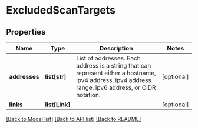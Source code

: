 # ExcludedScanTargets

## Properties
Name | Type | Description | Notes
------------ | ------------- | ------------- | -------------
**addresses** | **list[str]** | List of addresses. Each address is a string that can represent either a hostname, ipv4 address, ipv4 address range, ipv6 address, or CIDR notation. | [optional] 
**links** | [**list[Link]**](Link.md) |  | [optional] 

[[Back to Model list]](../README.md#documentation-for-models) [[Back to API list]](../README.md#documentation-for-api-endpoints) [[Back to README]](../README.md)

